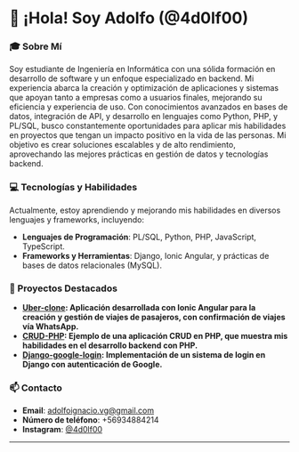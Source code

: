 # 👋 ¡Hola! Soy Adolfo (@4d0lf00)

### 🎓 Sobre Mí
Soy estudiante de Ingeniería en Informática con una sólida formación en 
desarrollo de software y un enfoque especializado en backend. Mi 
experiencia abarca la creación y optimización de aplicaciones y sistemas
 que apoyan tanto a empresas como a usuarios finales, mejorando su 
eficiencia y experiencia de uso. Con conocimientos avanzados en bases de
 datos, integración de API, y desarrollo en lenguajes como Python, PHP, y
 PL/SQL, busco constantemente oportunidades para aplicar mis habilidades
 en proyectos que tengan un impacto positivo en la vida de las personas.
 Mi objetivo es crear soluciones escalables y de alto rendimiento, 
aprovechando las mejores prácticas en gestión de datos y tecnologías 
backend.

### 💻 Tecnologías y Habilidades
Actualmente, estoy aprendiendo y mejorando mis habilidades en diversos lenguajes y frameworks, incluyendo:
- **Lenguajes de Programación**: PL/SQL, Python, PHP, JavaScript, TypeScript.
- **Frameworks y Herramientas**: Django, Ionic Angular, y prácticas de bases de datos relacionales (MySQL).

### 🌱 Proyectos Destacados
- **[Uber-clone](https://github.com/4d0lf00/Uber-clone): Aplicación desarrollada con Ionic Angular para la creación y gestión de viajes de pasajeros, con confirmación de viajes vía WhatsApp.**
- **[CRUD-PHP](https://github.com/4d0lf00/CRUD-PHP): Ejemplo de una aplicación CRUD en PHP, que muestra mis habilidades en el desarrollo backend con PHP.**
- **[Django-google-login](https://github.com/4d0lf00/Django-google-login): Implementación de un sistema de login en Django con autenticación de Google.**

### 📫 Contacto
- **Email**: [adolfoignacio.vg@gmail.com](mailto:adolfoignacio.vg@gmail.com)
- **Número de teléfono**: +56934884214
- **Instagram**: [@4d0lf00](https://instagram.com/4d0lf00)

---

